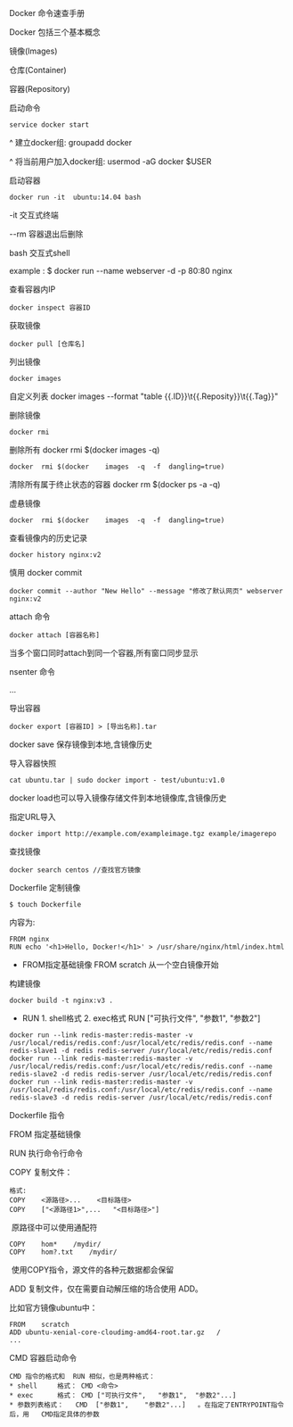 Docker 命令速查手册

Docker 包括三个基本概念

镜像(Images)

仓库(Container)

容器(Repository)



启动命令

    service docker start 

^ 建立docker组: groupadd docker

^ 将当前用户加入docker组: usermod -aG docker $USER

启动容器

    docker run -it  ubuntu:14.04 bash

-it 交互式终端

--rm 容器退出后删除

bash 交互式shell

example : $ docker run --name webserver -d -p 80:80 nginx

查看容器内IP
```
docker inspect 容器ID
```
获取镜像

    docker pull [仓库名]

列出镜像

    docker images

自定义列表 docker images --format "table {{.ID}}\t{{.Reposity}}\t{{.Tag}}"

删除镜像

    docker rmi 
删除所有 docker rmi $(docker images -q)

```
docker	rmi	$(docker	images	-q	-f	dangling=true)
```

清除所有属于终止状态的容器  docker  rm  $(docker ps -a -q)

虚悬镜像

```
docker	rmi	$(docker	images	-q	-f	dangling=true)
```

查看镜像内的历史记录

```
docker history nginx:v2
```

慎用 docker commit

    docker commit --author "New Hello" --message "修改了默认网页" webserver nginx:v2
attach 命令

```
docker attach [容器名称]
```

当多个窗口同时attach到同一个容器,所有窗口同步显示

nsenter 命令

...

导出容器

```
docker export [容器ID] > [导出名称].tar
```

docker save 保存镜像到本地,含镜像历史

导入容器快照

```
cat ubuntu.tar | sudo docker import - test/ubuntu:v1.0
```

docker load也可以导入镜像存储文件到本地镜像库,含镜像历史

指定URL导入

```
docker import http://example.com/exampleimage.tgz example/imagerepo
```

查找镜像

```
docker search centos //查找官方镜像
```



Dockerfile 定制镜像

    $ touch Dockerfile

内容为:

    FROM nginx
    RUN echo '<h1>Hello, Docker!</h1>' > /usr/share/nginx/html/index.html

* FROM指定基础镜像   FROM scratch 从一个空白镜像开始

构建镜像

```
docker build -t nginx:v3 .
```

* RUN    1. shell格式  2. exec格式  RUN ["可执行文件", "参数1", "参数2"]

```
docker run --link redis-master:redis-master -v /usr/local/redis/redis.conf:/usr/local/etc/redis/redis.conf --name redis-slave1 -d redis redis-server /usr/local/etc/redis/redis.conf
docker run --link redis-master:redis-master -v /usr/local/redis/redis.conf:/usr/local/etc/redis/redis.conf --name redis-slave2 -d redis redis-server /usr/local/etc/redis/redis.conf
docker run --link redis-master:redis-master -v /usr/local/redis/redis.conf:/usr/local/etc/redis/redis.conf --name redis-slave3 -d redis redis-server /usr/local/etc/redis/redis.conf
```

Dockerfile  指令

FROM   指定基础镜像

RUN      执行命令行命令

COPY    复制文件：

	格式:	
	COPY    <源路径>...	<目标路径>
	COPY    ["<源路径1>",...	"<目标路径>"]

​		原路径中可以使用通配符

```
COPY	hom*	/mydir/ 
COPY	hom?.txt	/mydir/
```

​		使用COPY指令，源文件的各种元数据都会保留

ADD    复制文件，仅在需要自动解压缩的场合使用 ADD。

比如官方镜像ubuntu中：

```
FROM	scratch 
ADD	ubuntu-xenial-core-cloudimg-amd64-root.tar.gz	/
...
```

CMD    容器启动命令

	CMD	指令的格式和  RUN	相似，也是两种格式：
	* shell		格式：	CMD	<命令>	
	* exec		格式：	CMD	["可执行文件",	"参数1",	"参数2"...]
	* 参数列表格式：	CMD	 ["参数1",	"参数2"...]	。在指定了ENTRYPOINT指令后，用   CMD指定具体的参数









